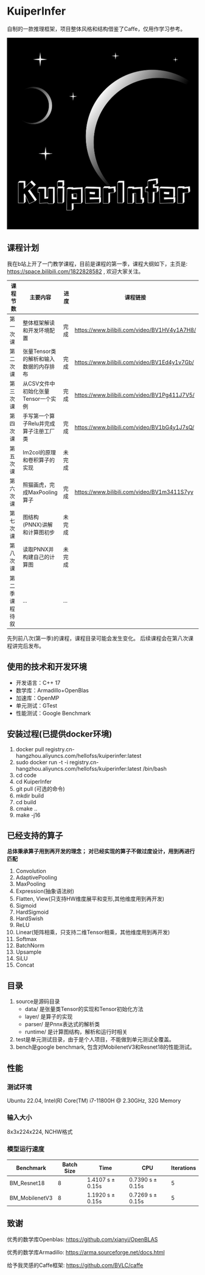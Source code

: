 # KuiperInfer
自制的一款推理框架，项目整体风格和结构借鉴了Caffe，仅用作学习参考。

![](./imgs/KuiperInfer.png)

## 课程计划
我在b站上开了一门教学课程，目前是课程的第一季，课程大纲如下，主页是: https://space.bilibili.com/1822828582 , 欢迎大家关注。

| 课程节数    | 主要内容                   | 进度 | 课程链接                                         |
|---------|------------------------|----|----------------------------------------------|
| 第一次课    | 整体框架解读和开发环境配置          | 完成 | https://www.bilibili.com/video/BV1HV4y1A7H8/ |
| 第二次课    | 张量Tensor类的解析和输入数据的内存排布 | 完成 | https://www.bilibili.com/video/BV1Ed4y1v7Gb/ |
| 第三次课    | 从CSV文件中初始化张量Tensor一个实例 | 完成 | https://www.bilibili.com/video/BV1Pg411J7V5/ |
| 第四次课    | 手写第一个算子Relu并完成算子注册工厂类  | 完成 | https://www.bilibili.com/video/BV1bG4y1J7sQ/ |
| 第五次课    | Im2col的原理和卷积算子的实现      | 未完成 |                                              |
| 第六次课    | 照猫画虎，完成MaxPooling算子    | 完成 |         https://www.bilibili.com/video/BV1m3411S7yy                                     |
| 第七次课    | 图结构(PNNX)讲解和计算图初步      | 未完成 |                                              |
| 第八次课    | 读取PNNX并构建自己的计算图        | 未完成 |                                              |
| 第二季课程待叙 | ...                    | ... |                                              |

先列前八次(第一季)的课程，课程目录可能会发生变化。
后续课程会在第八次课程讲完后发布。

## 使用的技术和开发环境
* 开发语言：C++ 17
* 数学库：Armadillo+OpenBlas
* 加速库：OpenMP
* 单元测试：GTest
* 性能测试：Google Benchmark

## 安装过程(已提供docker环境)
1. docker pull registry.cn-hangzhou.aliyuncs.com/hellofss/kuiperinfer:latest
2. sudo docker run -t -i registry.cn-hangzhou.aliyuncs.com/hellofss/kuiperinfer:latest /bin/bash
3. cd code
4. cd KuiperInfer
5. git pull (可选的命令)
5. mkdir build
6. cd build
6. cmake ..
7. make -j16

## 已经支持的算子
**总体秉承算子用到再开发的理念；**
**对已经实现的算子不做过度设计，用到再进行匹配**

1. Convolution 
2. AdaptivePooling 
3. MaxPooling 
4. Expression(抽象语法树)
5. Flatten, View(只支持HW维度展平和变形,其他维度用到再开发)
6. Sigmoid 
7. HardSigmoid 
8. HardSwish 
9. ReLU
10. Linear(矩阵相乘，只支持二维Tensor相乘，其他维度用到再开发)
11. Softmax 
12. BatchNorm
13. Upsample
14. SiLU
15. Concat

## 目录
1. source是源码目录
    * data/ 是张量类Tensor的实现和Tensor初始化方法
    * layer/ 是算子的实现
    * parser/ 是Pnnx表达式的解析类
    * runtime/ 是计算图结构，解析和运行时相关
2. test是单元测试目录，由于是个人项目，不能做到单元测试全覆盖。
3. bench是google benchmark, 包含对MobilenetV3和Resnet18的性能测试。





## 性能
### 测试环境
Ubuntu 22.04, Intel(R) Core(TM) i7-11800H @ 2.30GHz, 32G Memory
### 输入大小
8x3x224x224, NCHW格式
### 模型运行速度


|  Benchmark  | Batch Size | Time                | CPU              |Iterations|
|  ----  |------------|---------------------|------------------|---------------|
| BM_Resnet18  | 8          | 1.4107 s ± 0.15s    | 0.7390 s ± 0.15s |5|
| BM_MobilenetV3 | 8          | 1.1920 s   ±  0.15s | 0.7269 s ± 0.15s         |5|


## 致谢
优秀的数学库Openblas: https://github.com/xianyi/OpenBLAS

优秀的数学库Armadillo: https://arma.sourceforge.net/docs.html

给予我灵感的Caffe框架: https://github.com/BVLC/caffe